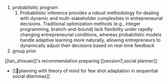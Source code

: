 1. probabilsitic program
	1. Probabilistic inference provides a robust methodology for dealing with dynamic and multi-stakeholder complexities in entrepreneurial decisions. Traditional optimization methods (e.g., integer programming, branch-and-bound) lack flexibility under rapidly changing entrepreneurial conditions, whereas probabilistic models handle adaptive learning more naturally, allowing entrepreneurs to dynamically adjust their decisions based on real-time feedback
2. group prior

[[tan_zhixuan]]'s recommendation preparing [[session7_social planner]]:
- [[📜planning with theory of mind for few shot adaptation in sequential social dilemmas]]

